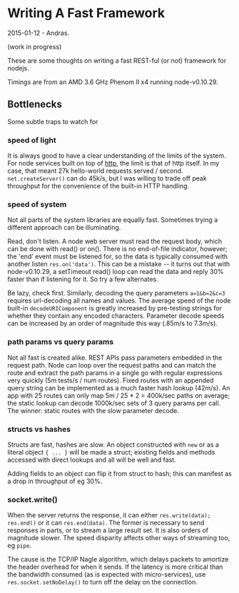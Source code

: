 Writing A Fast Framework
========================

2015-01-12 - Andras.

(work in progress)

These are some thoughts on writing a fast REST-ful (or not) framework for
nodejs.

Timings are from an AMD 3.6 GHz Phenom II x4 running node-v0.10.29.

Bottlenecks
-----------

Some subtle traps to watch for

### speed of light

It is always good to have a clear understanding of the limits of the system.
For node services built on top of [http](https://www.nodejs.org/api/http.html),
the limit is that of http itself.  In my case, that meant 27k hello-world
requests served / second.  `net.createServer()` can do 45k/s, but I was willing
to trade off peak throughput for the convenience of the built-in HTTP handling.

### speed of system

Not all parts of the system libraries are equally fast.  Sometimes trying a
different approach can be illuminating.

Read, don't listen.  A node web server must read the request body, which can be
done with read() or on().  There is no end-of-file indicator, however; the 'end'
event must be listened for, so the data is typically consumed with another
listen `res.on('data')`.  This can be a mistake -- it turns out that with
node-v0.10.29, a setTimeout read() loop can read the data and reply 30% faster
than if listening for it.  So try a few alternates.

Be lazy, check first.  Similarly, decoding the query parameters `a=1&b=2&c=3`
requires url-decoding all names and values.  The average speed of the node
built-in `decodeURIComponent` is greatly increased by pre-testing strings for
whether they contain any encoded characters.  Parameter decode speeds can be
increased by an order of magnitude this way (.85m/s to 7.3m/s).

### path params vs query params

Not all fast is created alike.  REST APIs pass parameters embedded in the
request path.  Node can loop over the request paths and can match the route
and extract the path params in a single go with regular expressions very
quickly (5m tests/s / num routes).  Fixed routes with an appended query string
can be implemented as a much faster hash lookup (42m/s).  An app with 25
routes can only map 5m / 25 * 2 = 400k/sec paths on average; the static lookup
can decode 1000k/sec sets of 3 query params per call.  The winner: static
routes with the slow parameter decode.

### structs vs hashes

Structs are fast, hashes are slow.  An object constructed with `new` or as a
literal object `{ ... }` will be made a struct; existing fields and methods
accessed with direct lookups and all will be well and fast.

Adding fields to an object can flip it from struct to hash; this can manifest as
a drop in throughput of eg 30%.

### socket.write()

When the server returns the response, it can either `res.write(data);
res.end()` or it can `res.end(data)`.  The former is necessary to send
responses in parts, or to stream a large result set.  It is also orders of
magnitude slower.  The speed disparity affects other ways of streaming too, eg
`pipe`.

The cause is the TCP/IP Nagle algorithm, which delays packets to amortize the
header overhead for when it sends.  If the latency is more critical than the
bandwidth consumed (as is expected with micro-services), use
`res.socket.setNoDelay()` to turn off the delay on the connection.

